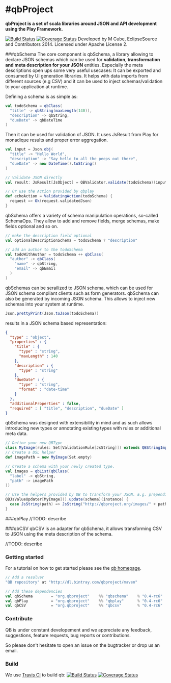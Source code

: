 #qbProject
====
**qbProject is a set of scala libraries around JSON and API development using the Play Framework.**

[![Build Status](https://travis-ci.org/qb-project/qbproject.svg?branch=master)](http://travis-ci.org/qb-project/qbproject) [![Coverage Status](https://coveralls.io/repos/qb-project/qbproject/badge.png?branch=master)](https://coveralls.io/r/qb-project/qbproject?branch=master) Developed by M Cube, EclipseSource and Contributors 2014. 
Licensed under Apache License 2.

###qbSchema
The core component is qbSchema, a library allowing to declare JSON schemas which can be used for **validation, transformation and meta description for your JSON** entities. Especially the meta descriptions open ups some very useful usecases: It can be exported and consumed by UI generation libraries. It helps with data imports from different sources (e.g CSV) and it can be used to inject schemas/validation to your application at runtime.

Defining a schema is as simple as:

```scala
val todoSchema = qbClass(
  "title" -> qbString(maxLength(140)),
  "description" -> qbString,
  "dueDate" -> qbDateTime
)
```

Then it can be used for validation of JSON. It uses JsResult from Play for monadique results and proper error aggregation.

```scala
val input = Json.obj(
  "title" -> "Hello World",
  "description" -> "Say hello to all the peeps out there",
  "dueDate" -> new DateTime().toString()
)

// Validate JSON directly
val result: JsResult[JsObject] = QBValidator.validate(todoSchema)(input)

// Or use the Action provided by qbplay
def echoAction = ValidatingAction(todoSchema) { 
  request => Ok(request.validatedJson)
}
```

qbSchema offers a variety of schema manipulation operations, so-called SchemaOps. They allow to add and remove fields, merge schemas, make fields optional and so on.

```scala
// make the description field optional
val optionalDescriptionSchema = todoSchema ? "description"

// add an author to the todoSchema
val todoWithAuthor = todoSchema ++ qbClass( 
  "author" -> qbClass(
    "name" -> qbString,
    "email" -> qbEmail
  )
)
```

qbSchemas can be serailized to JSON schema, which can be used for JSON schema compliant clients such as form generators. qbSchema can also be generated by incoming JSON schema. This allows to inject new schemas into your system at runtime. 

```scala
Json.prettyPrint(Json.toJson(todoSchema))
```

results in a JSON schema based representation:

```json
{
  "type" : "object",
  "properties" : {
    "title" : {
      "type" : "string",
      "maxLength" : 140
    },
    "description" : {
      "type" : "string"
    },
    "dueDate" : {
      "type" : "string",
      "format" : "date-time"
    }
  },
  "additionalProperties" : false,
  "required" : [ "title", "description", "dueDate" ]
}
```

qbSchema was designed with extensibility in mind and as such allows introducing new types or annotating existing types with rules or additional meta data. 

```scala
// Define your new QBType
class MyImage(rules: Set[ValidationRule[JsString]]) extends QBStringImpl(rules)
// Create a DSL helper
def imagePath = new MyImage(Set.empty)

// Create a schema with your newly created type.
val images = qbList(qbClass(
  "label" -> qbString,
  "path" -> imagePath
))

// Use the helpers provided by QB to transform your JSON. E.g. prepending an URL to every MyImage type.
QBJsValueUpdater[MyImage]().update(schema)(instance) {
  case JsString(path) => JsString("http://qbproject.org/images/" + path)
}
```

###qbPlay
//TODO: describe

###qbCSV
qbCSV is an adapter for qbSchema, it allows transforming CSV to JSON using the meta description of the schema.

//TODO: describe

### Getting started

For a tutorial on how to get started please see the [qb homepage](http://qb-project.github.io/learn).

```scala
// Add a resolver
"QB repository" at "http://dl.bintray.com/qbproject/maven"

// Add these dependencies
val qbSchema        = "org.qbproject"    %% "qbschema"    % "0.4-rc6"
val qbPlay          = "org.qbproject"    %% "qbplay"      % "0.4-rc6"
val qbCSV           = "org.qbproject"    %% "qbcsv"       % "0.4-rc6"
```

### Contribute
QB is under constant developement and we appreciate any feedback, suggestions, feature requests, bug reports or contributions.

So please don't hesitate to open an issue on the bugtracker or drop us an email.

### Build

We use [Travis CI](http://travis-ci.org/) to build qb:
[![Build Status](https://travis-ci.org/qb-project/qbproject.svg?branch=master)](http://travis-ci.org/qb-project/qbproject) [![Coverage Status](https://coveralls.io/repos/qb-project/qbproject/badge.png?branch=master)](https://coveralls.io/r/qb-project/qbproject?branch=master)
